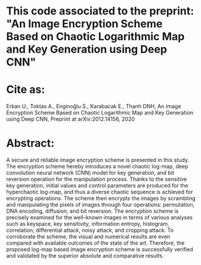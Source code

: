 # This code associated to the preprint: "An Image Encryption Scheme Based on Chaotic Logarithmic Map and Key Generation using Deep CNN"

# Cite as:

Erkan U., Toktas A., Enginoğlu S., Karabacak E., Thanh DNH, An Image Encryption Scheme Based on Chaotic Logarithmic Map and Key Generation using Deep CNN, Preprint at arXiv:2012.14156, 2020 

# Abstract:

A secure and reliable image encryption scheme is presented in this study. The encryption scheme hereby introduces a novel chaotic log-map, deep convolution neural network (CNN) model for key generation, and bit reversion operation for the manipulation process. Thanks to the sensitive key generation, initial values and control parameters are produced for the hyperchaotic log-map, and thus a diverse chaotic sequence is achieved for encrypting operations. The scheme then encrypts the images by scrambling and manipulating the pixels of images through four operations: permutation, DNA encoding, diffusion, and bit reversion. The encryption scheme is precisely examined for the well-known images in terms of various analyses such as keyspace, key sensitivity, information entropy, histogram, correlation, differential attack, noisy attack, and cropping attack. To corroborate the scheme, the visual and numerical results are even compared with available outcomes of the state of the art. Therefore, the proposed log-map based image encryption scheme is successfully verified and validated by the superior absolute and comparative results.
